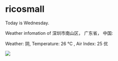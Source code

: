 # ricosmall

Today is Wednesday.

Weather infomation of 深圳市南山区， 广东省， 中国: 

Weather: 阴, Temperature: 26 ℃ , Air Index: 25 优

<img src="https://github-readme-stats.vercel.app/api?username=ricosmall&show_icons=true" />
